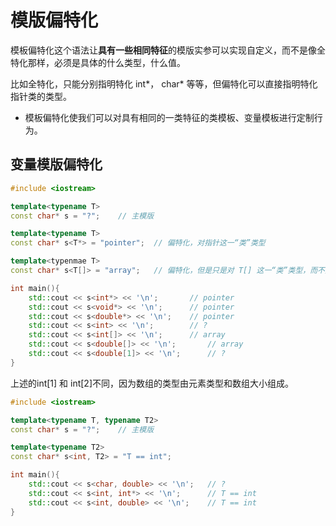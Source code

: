 # 模版偏特化
模板偏特化这个语法让**具有一些相同特征**的模版实参可以实现自定义，而不是像全特化那样，必须是具体的什么类型，什么值。

比如全特化，只能分别指明特化 int*， char* 等等，但偏特化可以直接指明特化指针类的类型。

- 模板偏特化使我们可以对具有相同的一类特征的类模板、变量模板进行定制行为。

## 变量模版偏特化
```cpp
#include <iostream>

template<typename T>
const char* s = "?";	// 主模版

template<typename T>
const char* s<T*> = "pointer";	// 偏特化，对指针这一“类”类型

template<typenmae T>
const char* s<T[]> = "array";	// 偏特化，但是只是对 T[] 这一“类”类型，而不是数组类型。因为 int[1] 和 int[2] 不是一个类型。

int main(){
    std::cout << s<int*> << '\n';		// pointer
    std::cout << s<void*> << '\n';		// pointer
    std::cout << s<double*> << '\n';	// pointer
    std::cout << s<int> << '\n';		// ?
    std::cout << s<int[]> << '\n';		// array
    std::cout << s<double[]> << '\n';		// array
    std::cout << s<double[1]> << '\n';		// ?
}
```
上述的int[1] 和 int[2]不同，因为数组的类型由元素类型和数组大小组成。
&emsp;  
```cpp
#include <iostream>

template<typename T, typename T2>
const char* s = "?";	// 主模版

template<typename T2>
const char* s<int, T2> = "T == int";

int main(){
    std::cout << s<char, double> << '\n';	// ?
    std::cout << s<int, int*> << '\n';		// T == int
    std::cout << s<int, double> << '\n';	// T == int
}
```


